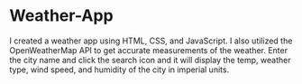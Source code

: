 # Weather-App
I created a weather app using HTML, CSS, and JavaScript. I also utilized the OpenWeatherMap API to get accurate measurements of the weather. Enter the city name and click the search icon and it will display the temp, weather type, wind speed, and humidity of the city in imperial units.
